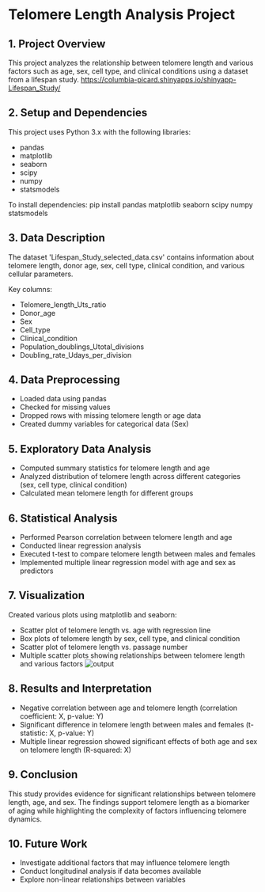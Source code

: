 # Telomere Length Analysis Project

## 1. Project Overview
This project analyzes the relationship between telomere length and various factors such as age, sex, cell type, and clinical conditions using a dataset from a lifespan study. 
https://columbia-picard.shinyapps.io/shinyapp-Lifespan_Study/

## 2. Setup and Dependencies
This project uses Python 3.x with the following libraries:
- pandas
- matplotlib
- seaborn
- scipy
- numpy
- statsmodels

To install dependencies:
pip install pandas matplotlib seaborn scipy numpy statsmodels

## 3. Data Description
The dataset 'Lifespan_Study_selected_data.csv' contains information about telomere length, donor age, sex, cell type, clinical condition, and various cellular parameters.

Key columns:
- Telomere_length_Uts_ratio
- Donor_age
- Sex
- Cell_type
- Clinical_condition
- Population_doublings_Utotal_divisions
- Doubling_rate_Udays_per_division

## 4. Data Preprocessing
- Loaded data using pandas
- Checked for missing values
- Dropped rows with missing telomere length or age data
- Created dummy variables for categorical data (Sex)

## 5. Exploratory Data Analysis
- Computed summary statistics for telomere length and age
- Analyzed distribution of telomere length across different categories (sex, cell type, clinical condition)
- Calculated mean telomere length for different groups

## 6. Statistical Analysis
- Performed Pearson correlation between telomere length and age
- Conducted linear regression analysis
- Executed t-test to compare telomere length between males and females
- Implemented multiple linear regression model with age and sex as predictors

## 7. Visualization
Created various plots using matplotlib and seaborn:
- Scatter plot of telomere length vs. age with regression line
- Box plots of telomere length by sex, cell type, and clinical condition
- Scatter plot of telomere length vs. passage number
- Multiple scatter plots showing relationships between telomere length and various factors
![output](https://github.com/user-attachments/assets/edcf56e7-6e97-4ef6-9910-9476058d43ee)
## 8. Results and Interpretation
- Negative correlation between age and telomere length (correlation coefficient: X, p-value: Y)
- Significant difference in telomere length between males and females (t-statistic: X, p-value: Y)
- Multiple linear regression showed significant effects of both age and sex on telomere length (R-squared: X)

## 9. Conclusion
This study provides evidence for significant relationships between telomere length, age, and sex. The findings support telomere length as a biomarker of aging while highlighting the complexity of factors influencing telomere dynamics.

## 10. Future Work
- Investigate additional factors that may influence telomere length
- Conduct longitudinal analysis if data becomes available
- Explore non-linear relationships between variables

